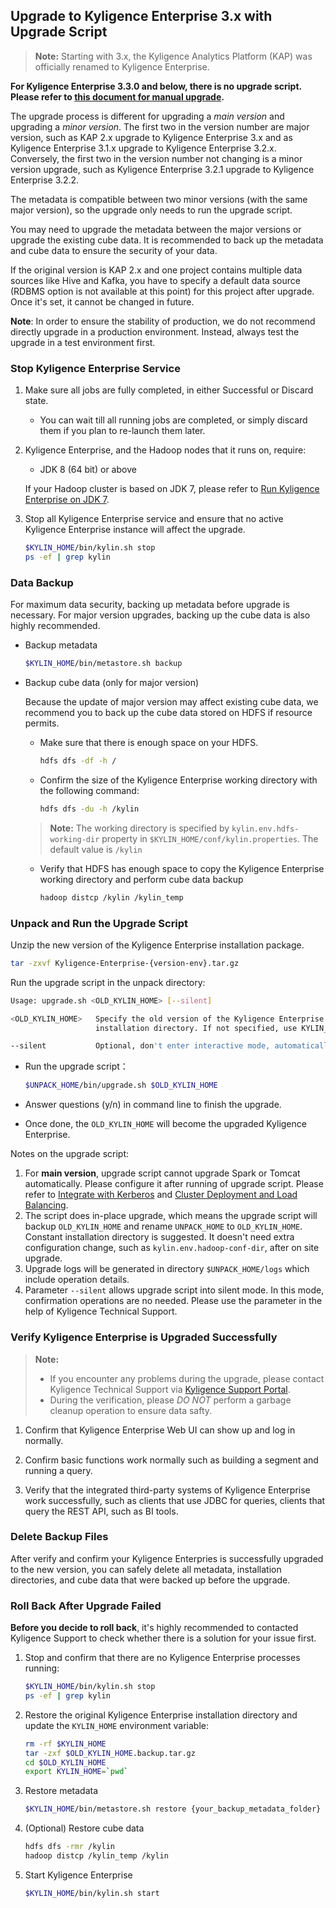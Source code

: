 ## Upgrade to Kyligence Enterprise 3.x with Upgrade Script

> **Note:** Starting with 3.x, the Kyligence Analytics Platform (KAP) was officially renamed to Kyligence Enterprise.

**For Kyligence Enterprise 3.3.0 and below, there is no upgrade script. Please refer to [this document for manual upgrade](upgrade_ke.en.md).**

The upgrade process is different for upgrading a *main version* and upgrading a *minor version*. The first two in the version number are major version, such as KAP 2.x upgrade to Kyligence Enterprise 3.x and as Kyligence Enterprise 3.1.x upgrade to Kyligence Enterprise 3.2.x. Conversely, the first two in the version number not changing is a minor version upgrade, such as Kyligence Enterprise 3.2.1 upgrade to Kyligence Enterprise 3.2.2.

The metadata is compatible between two minor versions (with the same major version), so the upgrade only needs to run the upgrade script.

You may need to upgrade the metadata between the major versions or upgrade the existing cube data. It is recommended to back up the metadata and cube data to ensure the security of your data.

If the original version is KAP 2.x and one project contains multiple data sources like Hive and Kafka, you have to specify a default data source (RDBMS option is not available at this point) for this project after upgrade. Once it's set, it cannot be changed in future.

**Note**: In order to ensure the stability of production, we do not recommend directly upgrade in a production environment. Instead, always test the upgrade in a test environment first.

### Stop Kyligence Enterprise Service

1. Make sure all jobs are fully completed, in either Successful or Discard state.

   - You can wait till all running jobs are completed, or simply discard them if you plan to re-launch them later.

2. Kyligence Enterprise, and the Hadoop nodes that it runs on, require:

   - JDK 8 (64 bit) or above

   If your Hadoop cluster is based on JDK 7, please refer to [Run Kyligence Enterprise on JDK 7](../../appendix/run_on_jdk7.en.md).

3. Stop all Kyligence Enterprise service and ensure that no active Kyligence Enterprise instance will affect the upgrade.

   ```sh
   $KYLIN_HOME/bin/kylin.sh stop
   ps -ef | grep kylin
   ```

### Data Backup

For maximum data security, backing up metadata before upgrade is necessary. For major version upgrades, backing up the cube data is also highly recommended.

- Backup metadata

  ```sh
  $KYLIN_HOME/bin/metastore.sh backup
  ```

- Backup cube data (only for major version)

  Because the update of major version may affect existing cube data, we recommend you to back up the cube data stored on HDFS if resource permits.

  - Make sure that there is enough space on your HDFS. 
    ```sh
    hdfs dfs -df -h /
    ```
  - Confirm the size of the Kyligence Enterprise working directory with the following command:
    ```sh
    hdfs dfs -du -h /kylin
    ```
   > **Note:** The working directory is specified by  `kylin.env.hdfs-working-dir` property in `$KYLIN_HOME/conf/kylin.properties`. The default value is `/kylin`
  - Verify that HDFS has enough space to copy the Kyligence Enterprise working directory and perform cube data backup
    ```sh
    hadoop distcp /kylin /kylin_temp
    ```

### Unpack and Run the Upgrade Script

Unzip the new version of the Kyligence Enterprise installation package.

```sh
tar -zxvf Kyligence-Enterprise-{version-env}.tar.gz
```

Run the upgrade script in the unpack directory:

```sh
Usage: upgrade.sh <OLD_KYLIN_HOME> [--silent]

<OLD_KYLIN_HOME>   Specify the old version of the Kyligence Enterprise
                   installation directory. If not specified, use KYLIN_HOME by default.

--silent           Optional, don't enter interactive mode, automatically complete the upgrade.
```


- Run the upgrade script：

  ```sh
  $UNPACK_HOME/bin/upgrade.sh $OLD_KYLIN_HOME
  ```
  
- Answer questions (y/n) in command line to finish the upgrade.

- Once done, the `OLD_KYLIN_HOME` will become the upgraded Kyligence Enterprise.

Notes on the upgrade script:

1. For **main version**, upgrade script cannot upgrade Spark or Tomcat automatically. Please configure it after running of upgrade script. Please refer to [Integrate with Kerberos](../../security/kerberos.en.md) and [Cluster Deployment and Load Balancing](../../installation/deploy/cluster_lb.en.md).
2. The script does in-place upgrade, which means the upgrade script will backup `OLD_KYLIN_HOME` and rename `UNPACK_HOME` to `OLD_KYLIN_HOME`. Constant installation directory is suggested. It doesn't need extra configuration change, such as `kylin.env.hadoop-conf-dir`, after on site upgrade.
3. Upgrade logs will be generated in directory `$UNPACK_HOME/logs` which include operation details.
4. Parameter `--silent` allows upgrade script into silent mode. In this mode, confirmation operations are no needed. Please use the parameter in the help of Kyligence Technical Support.

### Verify Kyligence Enterprise is Upgraded Successfully

> **Note:**
> - If you encounter any problems during the upgrade, please contact Kyligence Technical Support via [Kyligence Support Portal](https://support.kyligence.io/#/).
> - During the verification, please *DO NOT* perform a garbage cleanup operation to ensure data safty.

1. Confirm that Kyligence Enterprise Web UI can show up and log in normally.

2. Confirm basic functions work normally such as building a segment and running a query.

3. Verify that the integrated third-party systems of Kyligence Enterprise work successfully, such as clients that use JDBC for queries, clients that query the REST API, such as BI tools.

### Delete Backup Files
After verify and confirm your Kyligence Enterpries is successfully upgraded to the new version, you can safely delete all metadata, installation directories, and cube data that were backed up before the upgrade.


### Roll Back After Upgrade Failed

**Before you decide to roll back**, it's highly recommended to contacted Kyligence Support to check whether there is a solution for your issue first.

1. Stop and confirm that there are no Kyligence Enterprise processes running:
   ```sh
   $KYLIN_HOME/bin/kylin.sh stop
   ps -ef | grep kylin
   ```
2. Restore the original Kyligence Enterprise installation directory and update the `KYLIN_HOME` environment variable:
   ```sh
   rm -rf $KYLIN_HOME
   tar -zxf $OLD_KYLIN_HOME.backup.tar.gz
   cd $OLD_KYLIN_HOME
   export KYLIN_HOME=`pwd`
   ```
3. Restore metadata
   ```sh
   $KYLIN_HOME/bin/metastore.sh restore {your_backup_metadata_folder}
   ```
4. (Optional) Restore cube data
   ```sh
   hdfs dfs -rmr /kylin
   hadoop distcp /kylin_temp /kylin
   ```
5. Start Kyligence Enterprise
   ```sh
   $KYLIN_HOME/bin/kylin.sh start
   ```

